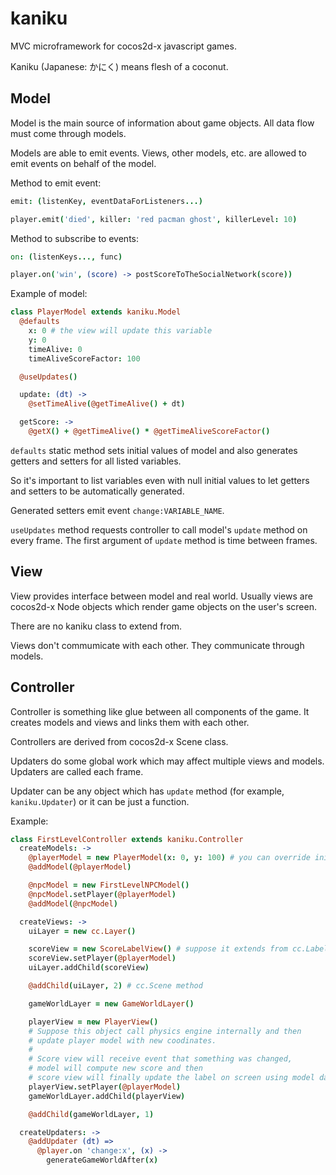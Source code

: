 # kaniku
MVC microframework for cocos2d-x javascript games.

Kaniku (Japanese: かにく) means flesh of a coconut.

## Model
Model is the main source of information about game objects. All data flow must come through models.

Models are able to emit events. Views, other models, etc. are allowed to emit events on behalf of the model.

Method to emit event:
```coffeescript
emit: (listenKey, eventDataForListeners...)
```
```coffeescript
player.emit('died', killer: 'red pacman ghost', killerLevel: 10)
```

Method to subscribe to events:
```coffeescript
on: (listenKeys..., func)
```
```coffeescript
player.on('win', (score) -> postScoreToTheSocialNetwork(score))
```

Example of model:
```coffeescript
class PlayerModel extends kaniku.Model
  @defaults
    x: 0 # the view will update this variable
    y: 0
    timeAlive: 0
    timeAliveScoreFactor: 100

  @useUpdates()

  update: (dt) ->
    @setTimeAlive(@getTimeAlive() + dt)

  getScore: ->
    @getX() + @getTimeAlive() * @getTimeAliveScoreFactor()
```

`defaults` static method sets initial values of model and also generates getters and setters for all listed variables.

So it's important to list variables even with null initial values to let getters and setters to be automatically generated.

Generated setters emit event `change:VARIABLE_NAME`.

`useUpdates` method requests controller to call model's `update` method on every frame. The first argument of `update` method is time between frames.

## View
View provides interface between model and real world. Usually views are cocos2d-x Node objects which render game objects on the user's screen.

There are no kaniku class to extend from.

Views don't commumicate with each other. They communicate through models.

## Controller
Controller is something like glue between all components of the game. It creates models and views and links them with each other.

Controllers are derived from cocos2d-x Scene class.

Updaters do some global work which may affect multiple views and models. Updaters are called each frame.

Updater can be any object which has `update` method (for example, `kaniku.Updater`) or it can be just a function.

Example:
```coffeescript
class FirstLevelController extends kaniku.Controller
  createModels: ->
    @playerModel = new PlayerModel(x: 0, y: 100) # you can override initial values
    @addModel(@playerModel)

    @npcModel = new FirstLevelNPCModel()
    @npcModel.setPlayer(@playerModel)
    @addModel(@npcModel)

  createViews: ->
    uiLayer = new cc.Layer()

    scoreView = new ScoreLabelView() # suppose it extends from cc.Label
    scoreView.setPlayer(@playerModel)
    uiLayer.addChild(scoreView)

    @addChild(uiLayer, 2) # cc.Scene method

    gameWorldLayer = new GameWorldLayer()

    playerView = new PlayerView()
    # Suppose this object call physics engine internally and then
    # update player model with new coodinates.
    #
    # Score view will receive event that something was changed,
    # model will compute new score and then
    # score view will finally update the label on screen using model data.
    playerView.setPlayer(@playerModel)
    gameWorldLayer.addChild(playerView)

    @addChild(gameWorldLayer, 1)

  createUpdaters: ->
    @addUpdater (dt) =>
      @player.on 'change:x', (x) ->
        generateGameWorldAfter(x)
```


